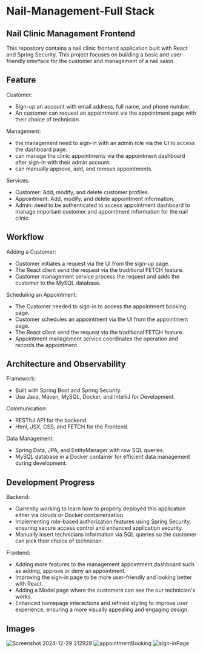 # Nail-Management-Full Stack

## Nail Clinic Management Frontend
This repository contains a nail clinic frontend application built with React and Spring Security. This project focuses on building a basic and user-friendly interface for the customer and management of a nail salon.

## Feature
Customer:
  - Sign-up an account with email address, full name, and phone number.
  - An customer can request an appointment via the appointment page with their choice of technician.

Management:
  - the management need to sign-in with an admin role via the UI to access the dashboard page.
  - can manage the clinic appointments via the appointment dashboard after sign-in with their admin account.
  - can manually approve, add, and remove appointments.

Services:
  - Customer: Add, modify, and delete customer profiles.
  - Appointment: Add, modify, and delete appointment information.
  - Admin: need to be authenticated to access appointment dashboard to manage important customer and appointment information for the nail clinic.

## Workflow
Adding a Customer:
  - Customer initiates a request via the UI from the sign-up page.
  - The React client send the request via the traditional FETCH feature.
  - Customer management service process the request and adds the customer to the MySQL database.

Scheduling an Appointment:
  - The Customer needed to sign-in to access the appointment booking page.
  - Customer schedules an appointment via the UI from the appointment page.
  - The React client send the request via the traditional FETCH feature.
  - Appointment management service coordinates the operation and records the appointment.

## Architecture and Observability

Framework:
  - Built with Spring Boot and Spring Security.
  - Use Java, Maven, MySQL, Docker, and IntelliJ for Development.
    
Communication:
  - RESTful API for the backend.
  - Html, JSX, CSS, and FETCH for the Frontend.

Data Management:
  - Spring Data, JPA, and EntityManager with raw SQL queries.
  - MySQL database in a Docker container for efficient data management during development.

## Development Progress
Backend:
  - Currently working to learn how to properly deployed this application either via clouds or Docker containerzation.
  - Implementing role-based authorization features using Spring Security, ensuring secure access control and enhanced application security.
  - Manually insert technicians information via SQL queries so the customer can pick their choice of technician.

Frontend:
  - Adding more features to the management appointment dashboard such as adding, approve or deny an appointment.
  - Improving the sign-in page to be more user-friendly and looking better with React.
  - Adding a Model page where the customers can see the our technician's works.
  - Enhanced homepage interactions and refined styling to improve user experience, ensuring a more visually appealing and engaging design.

## Images

![Screenshot 2024-12-29 212928](https://github.com/user-attachments/assets/02cf20af-c8c8-45a3-a24f-948ecd98dd0b)
![appointmentBooking](https://github.com/user-attachments/assets/61811b5a-a550-48fd-a0e9-937057c306b5)
![sign-inPage](https://github.com/user-attachments/assets/32a2f1d8-2b3c-40f3-956c-113cdbcbe2c2)
